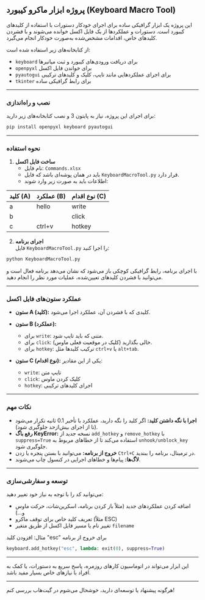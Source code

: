 
## پروژه ابزار ماکرو کیبورد (Keyboard Macro Tool)

این پروژه یک ابزار گرافیکی ساده برای اجرای خودکار دستورات با استفاده از کلیدهای کیبورد است. دستورات و عملکردها از یک فایل اکسل خوانده می‌شوند و با فشردن کلیدهای خاص، اقدامات مشخص‌شده به‌صورت خودکار انجام می‌گیرد.

از کتابخانه‌های زیر استفاده شده است:
- `keyboard` برای دریافت ورودی‌های کیبورد و ثبت میانبرها  
- `openpyxl` برای خواندن فایل اکسل  
- `pyautogui` برای اجرای عملکردهایی مانند تایپ، کلیک و کلیدهای ترکیبی  
- `tkinter` برای رابط گرافیکی ساده

---

### نصب و راه‌اندازی

برای اجرای این پروژه، نیاز به پایتون 3 و نصب کتابخانه‌های زیر دارید:

```bash
pip install openpyxl keyboard pyautogui
```

---

### نحوه استفاده

1. **ساخت فایل اکسل**  
   - نام فایل: `Commands.xlsx`
   - باید در همان پوشه‌ای باشد که فایل `KeyboardMacroTool.py` قرار دارد.
   - اطلاعات باید به صورت زیر وارد شوند:

| کلید (A) | عملکرد (B) | نوع اقدام (C) |
|----------|------------|----------------|
| a        | hello      | write          |
| b        |            | click          |
| c        | ctrl+v     | hotkey         |

2. **اجرای برنامه**  
   فایل `KeyboardMacroTool.py` را اجرا کنید:

```bash
python KeyboardMacroTool.py
```

با اجرای برنامه، رابط گرافیکی کوچکی باز می‌شود که نشان می‌دهد برنامه فعال است و می‌توانید با فشردن کلیدهای تعیین‌شده، عملیات مورد نظر را انجام دهید.

---

### عملکرد ستون‌های فایل اکسل

- **ستون A (کلید):** کلیدی که با فشردن آن، عملکرد اجرا می‌شود.
- **ستون B (عملکرد):**  
  - برای `write`: متنی که باید تایپ شود.  
  - برای `click`: خالی بگذارید (کلیک در موقعیت فعلی ماوس).  
  - برای `hotkey`: ترکیب کلیدها مثل `ctrl+v` یا `alt+tab`.

- **ستون C (نوع اقدام):** یکی از این مقادیر:
  - `write`: تایپ متن
  - `click`: کلیک کردن ماوس
  - `hotkey`: اجرای کلیدهای ترکیبی

---

### نکات مهم

- **اجرا با نگه داشتن کلید:** اگر کلید را نگه دارید، عملکرد با تأخیر 0.1 ثانیه تکرار می‌شود (تا از اجرای بیش‌ازحد جلوگیری شود).
- **رفع باگ KeyError:** نسخه جدید از `add_hotkey` و `remove_hotkey` با `suppress=True` استفاده می‌کند تا از خطاهای مربوط به `unhook/unblock_key` جلوگیری شود.
- **خروج از برنامه:** می‌توانید با بستن پنجره یا زدن `Ctrl+C` در ترمینال، برنامه را ببندید.
- **لاگ‌ها:** پیام‌ها و خطاهای اجرایی در کنسول چاپ می‌شوند.

---

### توسعه و سفارشی‌سازی

می‌توانید کد را با توجه به نیاز خود تغییر دهید:

- اضافه کردن عملکردهای جدید (مثلاً باز کردن برنامه، اسکرین‌شات، حرکت ماوس و...)
- تعریف کلید خاص برای توقف ماکرو (مثلاً ESC)
- تغییر نام یا مسیر فایل اکسل از طریق متغیر `filename`

مثال: افزودن کلید "esc" برای خروج از برنامه

```python
keyboard.add_hotkey("esc", lambda: exit(0), suppress=True)
```

---

این ابزار می‌تواند در اتوماسیون کارهای روزمره، پاسخ سریع به دستورات، یا کمک به افراد با نیازهای خاص بسیار مفید باشد.

---  
هرگونه پیشنهاد یا توسعه‌ای دارید، خوشحال می‌شوم در گیت‌هاب بررسی کنم!

